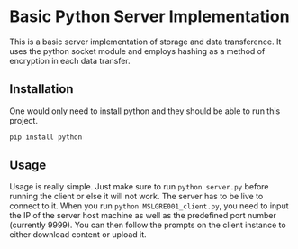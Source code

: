 # Basic Python Server Implementation

This is a basic server implementation of storage and data transference. It uses the python socket module and employs hashing as a method of encryption in each data transfer. 

## Installation

One would only need to install python and they should be able to run this project.

```bash
pip install python
```

## Usage

Usage is really simple. Just make sure to run ```python server.py``` before running the client or else it will not work. The server has to be live to connect to it. When you run ```python MSLGRE001_client.py```, you need to input the IP of the server host machine as well as the predefined port number (currently 9999). You can then follow the prompts on the client instance to either download content or upload it.
